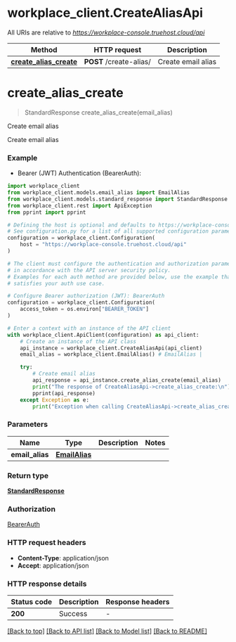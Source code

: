 # workplace_client.CreateAliasApi

All URIs are relative to *https://workplace-console.truehost.cloud/api*

Method | HTTP request | Description
------------- | ------------- | -------------
[**create_alias_create**](CreateAliasApi.md#create_alias_create) | **POST** /create-alias/ | Create email alias


# **create_alias_create**
> StandardResponse create_alias_create(email_alias)

Create email alias

Create email alias

### Example

* Bearer (JWT) Authentication (BearerAuth):

```python
import workplace_client
from workplace_client.models.email_alias import EmailAlias
from workplace_client.models.standard_response import StandardResponse
from workplace_client.rest import ApiException
from pprint import pprint

# Defining the host is optional and defaults to https://workplace-console.truehost.cloud/api
# See configuration.py for a list of all supported configuration parameters.
configuration = workplace_client.Configuration(
    host = "https://workplace-console.truehost.cloud/api"
)

# The client must configure the authentication and authorization parameters
# in accordance with the API server security policy.
# Examples for each auth method are provided below, use the example that
# satisfies your auth use case.

# Configure Bearer authorization (JWT): BearerAuth
configuration = workplace_client.Configuration(
    access_token = os.environ["BEARER_TOKEN"]
)

# Enter a context with an instance of the API client
with workplace_client.ApiClient(configuration) as api_client:
    # Create an instance of the API class
    api_instance = workplace_client.CreateAliasApi(api_client)
    email_alias = workplace_client.EmailAlias() # EmailAlias | 

    try:
        # Create email alias
        api_response = api_instance.create_alias_create(email_alias)
        print("The response of CreateAliasApi->create_alias_create:\n")
        pprint(api_response)
    except Exception as e:
        print("Exception when calling CreateAliasApi->create_alias_create: %s\n" % e)
```



### Parameters


Name | Type | Description  | Notes
------------- | ------------- | ------------- | -------------
 **email_alias** | [**EmailAlias**](EmailAlias.md)|  | 

### Return type

[**StandardResponse**](StandardResponse.md)

### Authorization

[BearerAuth](../README.md#BearerAuth)

### HTTP request headers

 - **Content-Type**: application/json
 - **Accept**: application/json

### HTTP response details

| Status code | Description | Response headers |
|-------------|-------------|------------------|
**200** | Success |  -  |

[[Back to top]](#) [[Back to API list]](../README.md#documentation-for-api-endpoints) [[Back to Model list]](../README.md#documentation-for-models) [[Back to README]](../README.md)


